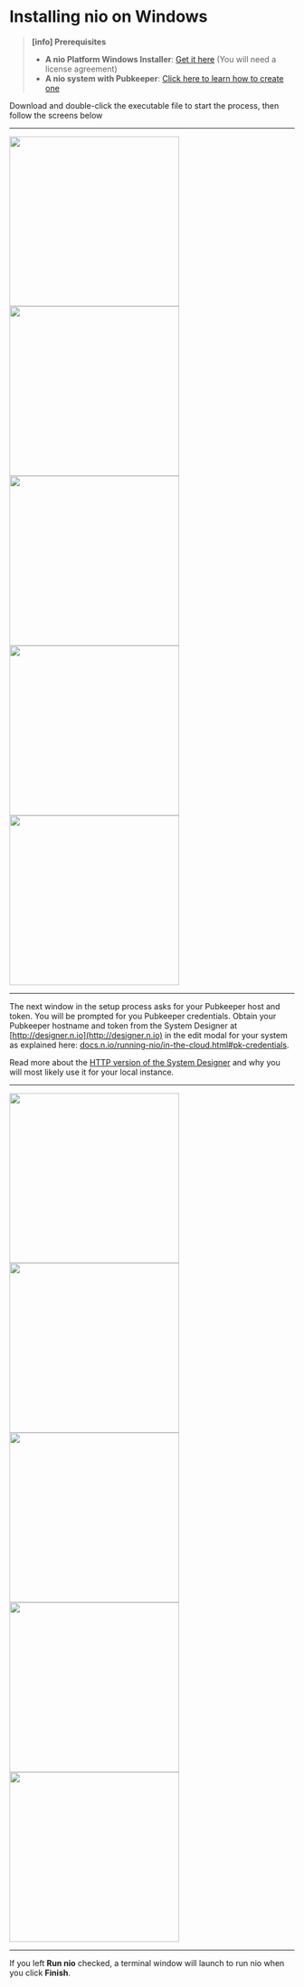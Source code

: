 # Installing nio on <span class="allow-caps">Windows</span>

>**[info] Prerequisites**
>
>* **A nio Platform Windows Installer**: [Get it here](https://app.n.io/binaries/download) (You will need a license agreement)
>* **A nio system with Pubkeeper**: [Click here to learn how to create one](/running-nio/in-the-cloud.md)

Download and double-click the executable file to start the process, then follow the screens below

---


<img class="border" src="/img/installer/windows1.png" height="300" />
<img class="border" src="/img/installer/windows2.png" height="300" />
<img class="border" src="/img/installer/windows3.png" height="300" />
<img class="border" src="/img/installer/windows4.png" height="300" />
<img class="border" src="/img/installer/windows5.png" height="300" />


---

The next window in the setup process asks for your Pubkeeper host and token. You will be prompted for you Pubkeeper credentials. Obtain your Pubkeeper hostname and token from the System Designer at [http://designer.n.io](http://designer.n.io) in the edit modal for your system as explained here: [docs.n.io/running-nio/in-the-cloud.html#pk-credentials](/running-nio/in-the-cloud.md#pk-credentials).

Read more about the [HTTP version of the System Designer](/running-nio/locally.md#http) and why you will most likely use it for your local instance.


---

<img class="border" src="/img/installer/windows6.png" height="300" />
<img class="border" src="/img/installer/windows7.png" height="300" />
<img class="border" src="/img/installer/windows8.png" height="300" />
<img class="border" src="/img/installer/windows9.png" height="300" />
<img class="border" src="/img/installer/windows10.png" height="300" />

---

If you left **Run nio** checked, a terminal window will launch to run nio when you click **Finish**.
